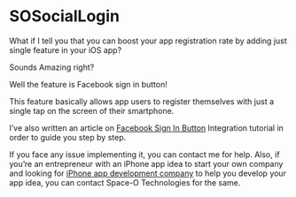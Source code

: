 # SOSocialLogin

What if I tell you that you can boost your app registration rate by adding just single feature in your iOS app?

Sounds Amazing right?

Well the feature is Facebook sign in button!

This feature basically allows app users to register themselves with just a single tap on the screen of their smartphone.

I’ve also written an article on [Facebook Sign In Button](https://www.spaceotechnologies.com/integrate-facebook-sign-in-button-ios-app/) Integration tutorial in order to guide you step by step.

If you face any issue implementing it, you can contact me for help. Also, if you’re an entrepreneur with an iPhone app idea to start your own company and looking for [iPhone app development company](https://www.spaceotechnologies.com/iphone-app-development/) to help you develop your app idea, you can contact Space-O Technologies for the same.
